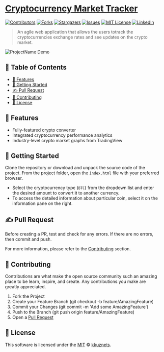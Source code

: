 [contributors-shield]: https://img.shields.io/github/contributors/kkuznets/cryptocurrency-market-tracker.svg?style=for-the-badge&color=blueviolet
[contributors-url]: https://github.com/kkuznets/cryptocurrency-market-tracker/graphs/contributors
[forks-shield]: https://img.shields.io/github/forks/kkuznets/cryptocurrency-market-tracker.svg?style=for-the-badge&color=brightgreen
[forks-url]: https://github.com/kkuznets/cryptocurrency-market-tracker/network/members
[stars-shield]: https://img.shields.io/github/stars/kkuznets/cryptocurrency-market-tracker.svg?style=for-the-badge&color=orange
[stars-url]: https://github.com/kkuznets/cryptocurrency-market-tracker/stargazers
[issues-shield]: https://img.shields.io/github/issues/kkuznets/cryptocurrency-market-tracker.svg?style=for-the-badge&color=blue
[issues-url]: https://github.com/kkuznets/cryptocurrency-market-tracker/issues
[license-shield]: https://img.shields.io/github/license/kkuznets/cryptocurrency-market-tracker.svg?style=for-the-badge&color=ff69b4
[license-url]: https://github.com/kkuznets/cryptocurrency-market-tracker/blob/master/LICENSE
[linkedin-shield]: https://img.shields.io/badge/-LinkedIn-black.svg?style=for-the-badge&logo=linkedin&colorB=555
[linkedin-url]: https://linkedin.com/in/kkuznets



# [Cryptocurrency Market Tracker](https://kkuznets.github.io/cryptocurrency-market-tracker/) <!-- omit in toc -->


[![Contributors][contributors-shield]][contributors-url] [![Forks][forks-shield]][forks-url] [![Stargazers][stars-shield]][stars-url] [![Issues][issues-shield]][issues-url] [![MIT License][license-shield]][license-url] [![LinkedIn][linkedin-shield]][linkedin-url]

> An agile web application that allows the users totrack the cryptocurrencies exchange rates and see updates on the crypto market.

<img src="https://raw.githubusercontent.com/kkuznets/cryptocurrency-market-tracker/master/assets/img/demo.png" alt="ProjectName Demo"/>

## 🚩 Table of Contents <!-- omit in toc -->

- [🚀 Features](#-features)
- [🔧 Getting Started](#-getting-started)
- [✍️ Pull Request](#️-pull-request)
- [💬 Contributing](#-contributing)
- [📜 License](#-license)

## 🚀 Features

* Fully-featured crypto converter
* Integrated cryptocurrency performance analytics
* Industry-level crypto market graphs from TradingView

## 🔧 Getting Started

Clone the repository or download and unpack the source code of the project. From the project folder, open the `index.html` file with your preferred browser.

- Select the cryptocurrency type (`BTC`) from the dropdown list and enter the desired amount to convert it to another currency.
- To access the detailed information about particular coin, select it on the information pane on the right.


## ✍️ Pull Request

Before creating a PR, test and check for any errors. If there are no errors, then commit and push.

For more information, please refer to the [Contributing](#-contributing) section.

## 💬 Contributing

Contributions are what make the open source community such an amazing place to be learn, inspire, and create. Any contributions you make are greatly appreciated.

1. Fork the Project
2. Create your Feature Branch (git checkout -b feature/AmazingFeature)
3. Commit your Changes (git commit -m 'Add some AmazingFeature')
4. Push to the Branch (git push origin feature/AmazingFeature)
5. Open a [Pull Request](#️-pull-request)

## 📜 License

This software is licensed under the [MIT](https://github.com/kkuznets/cryptocurrency-market-tracker/blob/master/LICENSE) © [kkuznets](https://github.com/kkuznets).
